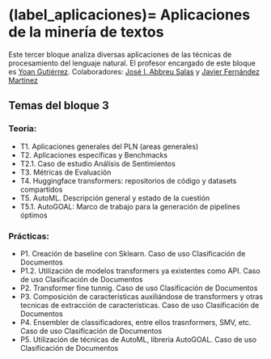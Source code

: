 
(label_aplicaciones)=
Aplicaciones de la minería de textos
====================================

Este tercer bloque analiza diversas aplicaciones de las técnicas de procesamiento del lenguaje natural. El profesor encargado de este bloque es [Yoan Gutiérrez][yoan url]. Colaboradores: [José I. Abbreu Salas][abreu url]  y [Javier Fernández Martínez][javi url]

## Temas del bloque 3

### Teoría:

- T1. Aplicaciones generales del PLN (areas generales)
- T2. Aplicaciones específicas y Benchmacks
- T2.1. Caso de estudio Análisis de Sentimientos 
- T3. Métricas de Evaluación
- T4. Huggingface transformers: repositorios de código y datasets compartidos
- T5. AutoML. Descripción general y estado de la cuestión
- T5.1. AutoGOAL: Marco de trabajo para la generación de pipelines óptimos

### Prácticas:

- P1. Creación de baseline con Sklearn. Caso de uso Clasificación de Documentos
- P1.2. Utilización de modelos transformers ya existentes como API. Caso de uso Clasificación de Documentos
- P2. Transformer fine tunnig. Caso de uso Clasificación de Documentos
- P3. Composición de características auxiliándose de transformers y otras tecnicas de extracción de  características. Caso de uso Clasificación de Documentos
- P4. Ensembler de classificadores, entre ellos trasnformers, SMV, etc.  Caso de uso Clasificación  de Documentos
- P5. Utilización de técnicas de AutoML, libreria AutoGOAL.  Caso de uso Clasificación de Documentos


[abreu url]: https://scholar.google.es/citations?user=62u6KEkAAAAJ&hl=es
[javi url]: https://cvnet.cpd.ua.es/curriculum-breve/es/fernandez-martinez-javier/321
[yoan url]: https://cvnet.cpd.ua.es/curriculum-breve/es/gutierrez-vazquez-yoan/49618                  
